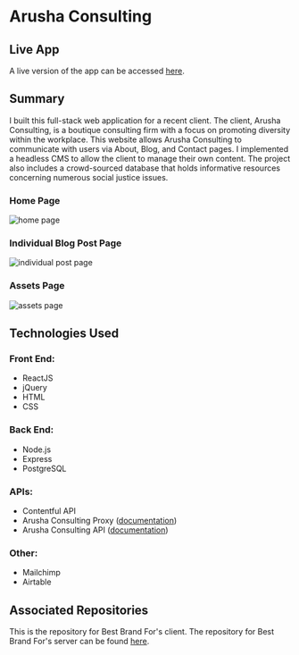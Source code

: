 # Arusha Consulting

## Live App 

A live version of the app can be accessed [here](https://www.arushainc.com/). 

## Summary 

I built this full-stack web application for a recent client. The client, Arusha Consulting, is a boutique consulting firm with a focus on promoting diversity within the workplace. This website allows Arusha Consulting to communicate with users via About, Blog, and Contact pages. I implemented a headless CMS to allow the client to manage their own content. The project also includes a crowd-sourced database that holds informative resources concerning numerous social justice issues.

### Home Page
![home page](https://i.imgur.com/JRbduS0.png)

### Individual Blog Post Page
![individual post page](https://i.imgur.com/RyEcJuD.png)

### Assets Page
![assets page](https://i.imgur.com/FCopkR9.png)

## Technologies Used

### Front End: 
* ReactJS
* jQuery
* HTML
* CSS

### Back End: 
* Node.js
* Express
* PostgreSQL

### APIs: 
* Contentful API
* Arusha Consulting Proxy ([documentation](https://github.com/WadeMegan/best-brand-for-api))
* Arusha Consulting API ([documentation](https://github.com/WadeMegan/best-brand-for-api))

### Other: 
* Mailchimp 
* Airtable

## Associated Repositories

This is the repository for Best Brand For's client. The repository for Best Brand For's server can be found [here](https://github.com/WadeMegan/best-brand-for-api).
